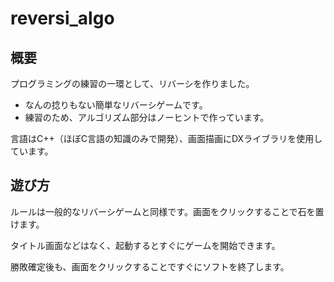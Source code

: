 # reversi_algo
## 概要
プログラミングの練習の一環として、リバーシを作りました。

* なんの捻りもない簡単なリバーシゲームです。
* 練習のため、アルゴリズム部分はノーヒントで作っています。

言語はC++（ほぼC言語の知識のみで開発）、画面描画にDXライブラリを使用しています。

## 遊び方
ルールは一般的なリバーシゲームと同様です。画面をクリックすることで石を置けます。

タイトル画面などはなく、起動するとすぐにゲームを開始できます。

勝敗確定後も、画面をクリックすることですぐにソフトを終了します。
